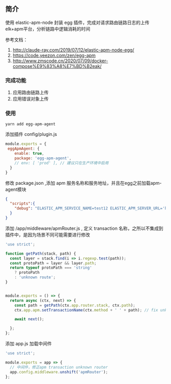 ## 简介
使用 elastic-apm-node 封装 egg 插件，完成对请求路由链路日志的上传elk+apm平台，分析链路中逻辑消耗的时间

参考文档：
1. http://claude-ray.com/2019/07/12/elastic-apm-node-egg/
2. https://code.yeezon.com/zen/egg-apm
3. http://www.zmscode.cn/2020/07/09/docker-compose%E9%83%A8%E7%BD%B2eak/

### 完成功能
1. 应用路由链路上传
2. 应用错误对象上传


### 使用

```shell
yarn add egg-apm-agent
```

添加插件 config/plugin.js
```js
module.exports = {
 eggApmAgent: {
    enable: true,
    package: 'egg-apm-agent',
    // env: [ 'prod' ], // 建议只在生产环境中启用
  }
}
```

修改 package.json ,添加 apm 服务名称和服务地址，并且在egg之前加载apm-agent模块
```json
{
  "scripts":{
    "debug": "ELASTIC_APM_SERVICE_NAME=test12 ELASTIC_APM_SERVER_URL='http://127.0.0.1:8200' egg-bin debug --require=egg-apm-agent/apm-register.js",
  }
}
```

添加 /app/middleware/apmRouter.js , 定义 transaction 名称，之所以不集成到插件中，是因为场景不同可能需要进行修改
```js
'use strict';

function getPath(stack, path) {
  const layer = stack.find(i => i.regexp.test(path));
  const protoPath = layer && layer.path;
  return typeof protoPath === 'string'
    ? protoPath
    : 'unknown route';
}


module.exports = () => {
  return async (ctx, next) => {
    const path = getPath(ctx.app.router.stack, ctx.path);
    ctx.app.apm.setTransactionName(ctx.method + ' ' + path); // fix unknown router

    await next();

  };
};


```

添加 app.js 加载中间件
```js
'use strict';

module.exports = app => {
  // 中间件，修正apm transaction unknown router
  app.config.middleware.unshift('apmRouter');
};

```